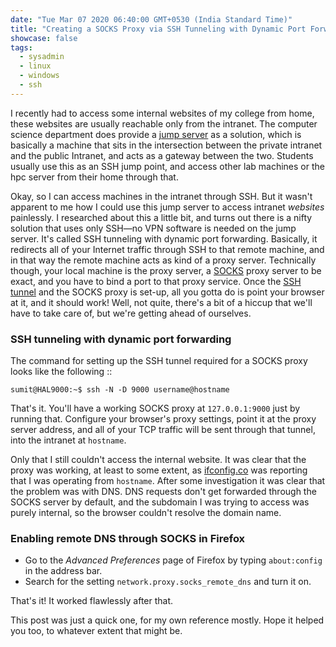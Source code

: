 ```yaml
---
date: "Tue Mar 07 2020 06:40:00 GMT+0530 (India Standard Time)"
title: "Creating a SOCKS Proxy via SSH Tunneling with Dynamic Port Forwarding"
showcase: false
tags:
  - sysadmin
  - linux
  - windows
  - ssh
---
```


I recently had to access some internal websites of my college from home, these websites are usually reachable only from the intranet. The computer science department does provide a [jump server](https://en.wikipedia.org/wiki/Jump_server) as a solution, which is basically a machine that sits in the intersection between the private intranet and the public Intranet, and acts as a gateway between the two. Students usually use this as an SSH jump point, and access other lab machines or the hpc server from their home through that.

Okay, so I can access machines in the intranet through SSH. But it wasn't apparent to me how I could use this jump server to access intranet _websites_ painlessly. I researched about this a little bit, and turns out there is a nifty solution that uses only SSH—no VPN software is needed on the jump server. It's called SSH tunneling with dynamic port forwarding. Basically, it redirects all of your Internet traffic through SSH to that remote machine, and in that way the remote machine acts as kind of a proxy server. Technically though, your local machine is the proxy server, a [SOCKS](https://en.wikipedia.org/wiki/SOCKS) proxy server to be exact, and you have to bind a port to that proxy service. Once the [SSH tunnel](https://www.ssh.com/ssh/tunneling) and the SOCKS proxy is set-up, all you gotta do is point your browser at it, and it should work! Well, not quite, there's a bit of a hiccup that we'll have to take care of, but we're getting ahead of ourselves.

### SSH tunneling with dynamic port forwarding

The command for setting up the SSH tunnel required for a SOCKS proxy looks like the following ::

```console
sumit@HAL9000:~$ ssh -N -D 9000 username@hostname
```

That's it. You'll have a working SOCKS proxy at `127.0.0.1:9000` just by running that. Configure your browser's proxy settings, point it at the proxy server address, and all of your TCP traffic will be sent through that tunnel, into the intranet at `hostname`.

Only that I still couldn't access the internal website. It was clear that the proxy was working, at least to some extent, as [ifconfig.co](https://ifconfig.co/) was reporting that I was operating from `hostname`. After some investigation it was clear that the problem was with DNS. DNS requests don't get forwarded through the SOCKS server by default, and the subdomain I was trying to access was purely internal, so the browser couldn't resolve the domain name.

### Enabling remote DNS through SOCKS in Firefox

- Go to the _Advanced Preferences_ page of Firefox by typing `about:config` in the address bar.
- Search for the setting `network.proxy.socks_remote_dns` and turn it on.

That's it! It worked flawlessly after that.

This post was just a quick one, for my own reference mostly. Hope it helped you too, to whatever extent that might be.
